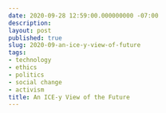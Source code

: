 ```yaml
---
date: 2020-09-28 12:59:00.000000000 -07:00
description:
layout: post
published: true
slug: 2020-09-an-ice-y-view-of-future
tags:
- technology
- ethics
- politics
- social change
- activism
title: An ICE-y View of the Future
---
```


